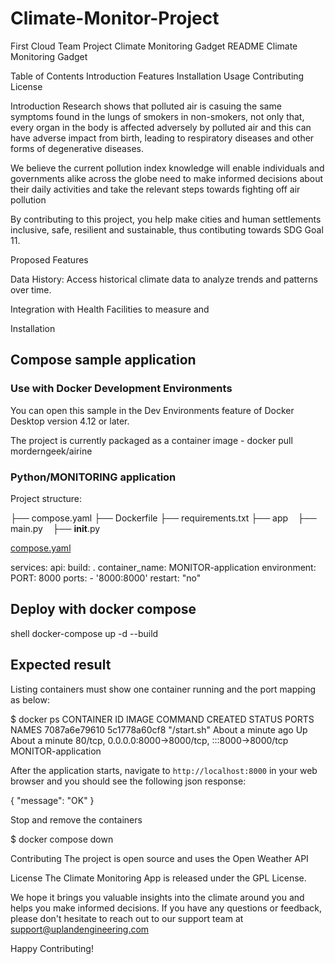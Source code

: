 # Climate-Monitor-Project
First Cloud Team Project
Climate Monitoring Gadget README
Climate Monitoring Gadget

Table of Contents
Introduction
Features
Installation
Usage
Contributing
License

Introduction
Research shows that polluted air is casuing the same symptoms found in the lungs of smokers in non-smokers, not only that, every organ in the body is affected adversely by polluted air and this can  have adverse impact from birth, leading to respiratory diseases and other forms of degenerative diseases.

We believe the current pollution index knowledge will enable individuals and governments alike across the globe need to make informed decisions about their daily activities and take the relevant steps towards fighting off air pollution 

By contributing to this project, you help make cities and human settlements inclusive, safe, resilient and sustainable, thus contibuting towards SDG Goal 11.

Proposed Features

Data History: Access historical climate data to analyze trends and patterns over time.

Integration with Health Facilities to measure and 

Installation

## Compose sample application

### Use with Docker Development Environments

You can open this sample in the Dev Environments feature of Docker Desktop version 4.12 or later.

The project is currently packaged as a container image - docker pull morderngeek/airine

### Python/MONITORING application

Project structure:

├── compose.yaml
├── Dockerfile
├── requirements.txt
├── app
   ├── main.py
   ├── **init**.py

[compose.yaml](compose.yaml)

services:
api:
build: .
container_name: MONITOR-application
environment:
PORT: 8000
ports: - '8000:8000'
restart: "no"

## Deploy with docker compose

shell
docker-compose up -d --build

## Expected result

Listing containers must show one container running and the port mapping as below:

$ docker ps
CONTAINER ID IMAGE COMMAND CREATED STATUS PORTS NAMES
7087a6e79610 5c1778a60cf8 "/start.sh" About a minute ago Up About a minute 80/tcp, 0.0.0.0:8000->8000/tcp, :::8000->8000/tcp MONITOR-application

After the application starts, navigate to `http://localhost:8000` in your web browser and you should see the following json response:

{
"message": "OK"
}

Stop and remove the containers

$ docker compose down

Contributing
The project is open source and uses the Open Weather API 

License
The Climate Monitoring App is released under the GPL License. 

We hope it brings you valuable insights into the climate around you and helps you make informed decisions. If you have any questions or feedback, please don't hesitate to reach out to our support team at support@uplandengineering.com

Happy Contributing!
